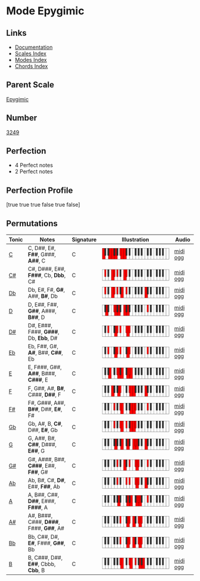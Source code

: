 # Mode Epygimic

## Links

- [Documentation](index.md)
- [Scales Index](Scales.md)
- [Modes Index](Modes.md)
- [Chords Index](Chords.md)

## Parent Scale

[Epygimic](ScaleEpygimic.md)

## Number

[3249](https://ianring.com/musictheory/scales/3249)

## Perfection

- 4 Perfect notes
- 2 Perfect notes

## Perfection Profile

[true true true false true false]

## Permutations

| Tonic | Notes | Signature | Illustration | Audio |
|-------|-------|-----------|--------------|-------|
| [C](ModeCNaturalEpygimic.md) | C, D##, E#, **F##**, G###, **A##**, C | C | ![CNaturalEpygimic](ModeCNaturalEpygimic.png) | [midi](ModeCNaturalEpygimic.mid) [ogg](ModeCNaturalEpygimic.ogg) |
| [C#](ModeCSharpEpygimic.md) | C#, D###, E##, **F###**, Cb, **Dbb**, C# | C | ![CSharpEpygimic](ModeCSharpEpygimic.png) | [midi](ModeCSharpEpygimic.mid) [ogg](ModeCSharpEpygimic.ogg) |
| [Db](ModeDFlatEpygimic.md) | Db, E#, F#, **G#**, A##, **B#**, Db | C | ![DFlatEpygimic](ModeDFlatEpygimic.png) | [midi](ModeDFlatEpygimic.mid) [ogg](ModeDFlatEpygimic.ogg) |
| [D](ModeDNaturalEpygimic.md) | D, E##, F##, **G##**, A###, **B##**, D | C | ![DNaturalEpygimic](ModeDNaturalEpygimic.png) | [midi](ModeDNaturalEpygimic.mid) [ogg](ModeDNaturalEpygimic.ogg) |
| [D#](ModeDSharpEpygimic.md) | D#, E###, F###, **G###**, Db, **Ebb**, D# | C | ![DSharpEpygimic](ModeDSharpEpygimic.png) | [midi](ModeDSharpEpygimic.mid) [ogg](ModeDSharpEpygimic.ogg) |
| [Eb](ModeEFlatEpygimic.md) | Eb, F##, G#, **A#**, B##, **C##**, Eb | C | ![EFlatEpygimic](ModeEFlatEpygimic.png) | [midi](ModeEFlatEpygimic.mid) [ogg](ModeEFlatEpygimic.ogg) |
| [E](ModeENaturalEpygimic.md) | E, F###, G##, **A##**, B###, **C###**, E | C | ![ENaturalEpygimic](ModeENaturalEpygimic.png) | [midi](ModeENaturalEpygimic.mid) [ogg](ModeENaturalEpygimic.ogg) |
| [F](ModeFNaturalEpygimic.md) | F, G##, A#, **B#**, C###, **D##**, F | C | ![FNaturalEpygimic](ModeFNaturalEpygimic.png) | [midi](ModeFNaturalEpygimic.mid) [ogg](ModeFNaturalEpygimic.ogg) |
| [F#](ModeFSharpEpygimic.md) | F#, G###, A##, **B##**, D##, **E#**, F# | C | ![FSharpEpygimic](ModeFSharpEpygimic.png) | [midi](ModeFSharpEpygimic.mid) [ogg](ModeFSharpEpygimic.ogg) |
| [Gb](ModeGFlatEpygimic.md) | Gb, A#, B, **C#**, D##, **E#**, Gb | C | ![GFlatEpygimic](ModeGFlatEpygimic.png) | [midi](ModeGFlatEpygimic.mid) [ogg](ModeGFlatEpygimic.ogg) |
| [G](ModeGNaturalEpygimic.md) | G, A##, B#, **C##**, D###, **E##**, G | C | ![GNaturalEpygimic](ModeGNaturalEpygimic.png) | [midi](ModeGNaturalEpygimic.mid) [ogg](ModeGNaturalEpygimic.ogg) |
| [G#](ModeGSharpEpygimic.md) | G#, A###, B##, **C###**, E##, **F##**, G# | C | ![GSharpEpygimic](ModeGSharpEpygimic.png) | [midi](ModeGSharpEpygimic.mid) [ogg](ModeGSharpEpygimic.ogg) |
| [Ab](ModeAFlatEpygimic.md) | Ab, B#, C#, **D#**, E##, **F##**, Ab | C | ![AFlatEpygimic](ModeAFlatEpygimic.png) | [midi](ModeAFlatEpygimic.mid) [ogg](ModeAFlatEpygimic.ogg) |
| [A](ModeANaturalEpygimic.md) | A, B##, C##, **D##**, E###, **F###**, A | C | ![ANaturalEpygimic](ModeANaturalEpygimic.png) | [midi](ModeANaturalEpygimic.mid) [ogg](ModeANaturalEpygimic.ogg) |
| [A#](ModeASharpEpygimic.md) | A#, B###, C###, **D###**, F###, **G##**, A# | C | ![ASharpEpygimic](ModeASharpEpygimic.png) | [midi](ModeASharpEpygimic.mid) [ogg](ModeASharpEpygimic.ogg) |
| [Bb](ModeBFlatEpygimic.md) | Bb, C##, D#, **E#**, F###, **G##**, Bb | C | ![BFlatEpygimic](ModeBFlatEpygimic.png) | [midi](ModeBFlatEpygimic.mid) [ogg](ModeBFlatEpygimic.ogg) |
| [B](ModeBNaturalEpygimic.md) | B, C###, D##, **E##**, Cbbb, **Cbb**, B | C | ![BNaturalEpygimic](ModeBNaturalEpygimic.png) | [midi](ModeBNaturalEpygimic.mid) [ogg](ModeBNaturalEpygimic.ogg) |
